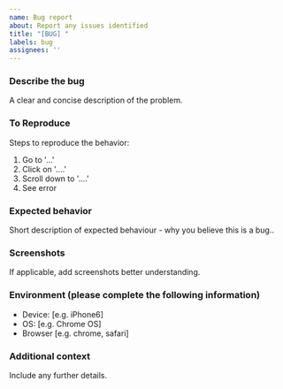 ```yaml
---
name: Bug report
about: Report any issues identified
title: "[BUG] "
labels: bug
assignees: ''
---
```


### Describe the bug

A clear and concise description of the problem.

### To Reproduce

Steps to reproduce the behavior:

1. Go to '...'
2. Click on '....'
3. Scroll down to '....'
4. See error

### Expected behavior

Short description of expected behaviour - why you believe this is a bug..

### Screenshots

If applicable, add screenshots better understanding.

### Environment (please complete the following information)

- Device: [e.g. iPhone6]
- OS: [e.g. Chrome OS]
- Browser [e.g. chrome, safari]

### Additional context

Include any further details.
